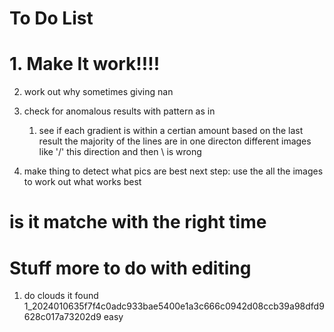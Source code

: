# To Do List
# 1. Make It work!!!!

2. work out why sometimes giving nan
3. check for anomalous results with pattern as in 
    1. see if each gradient is within a certian amount based on the last result
the majority of the lines are in one directon different images like '/' this direction and then \ is wrong

6. make thing to detect what pics are best next step: 
use the all the images to work out what works best



# is it matche with the right time
# Stuff more to do with editing 
1. do clouds
it found 1_2024010635f7f4c0adc933bae5400e1a3c666c0942d08ccb39a98dfd9628c017a73202d9 easy

